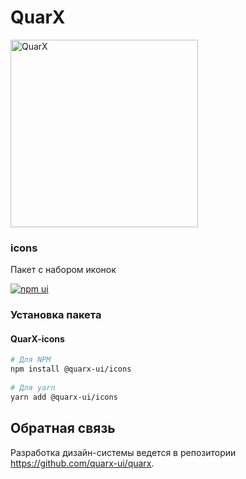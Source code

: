 # QuarX
<p>
  <img
    width="300"
    alt="QuarX"
    src="https://avatars.githubusercontent.com/u/105634579"
  />
</p>

### icons
Пакет с набором иконок

[![npm ui](https://img.shields.io/npm/v/@quarx-ui/icons?label=%40quarx-ui%2Ficons&style=for-the-badge)](https://www.npmjs.com/package/@quarx-ui/icons)

### Установка пакета
#### QuarX-icons
```sh
# Для NPM
npm install @quarx-ui/icons
 
# Для yarn
yarn add @quarx-ui/icons
```

## Обратная связь
Разработка дизайн-системы ведется в репозитории https://github.com/quarx-ui/quarx.
